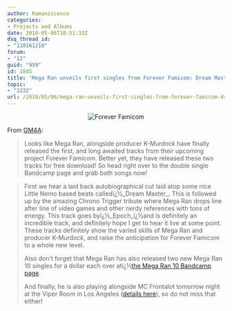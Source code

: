 ```yaml
---
author: Ramaniscence
categories:
- Projects and Albums
date: 2010-05-06T18:51:33Z
dsq_thread_id:
- "118161210"
forum:
- "12"
guid: "959"
id: 1845
title: 'Mega Ran unveils first singles from Forever Famicom: Dream Masterâ€‹/â€‹'
topic:
- "2232"
url: /2010/05/06/mega-ran-unveils-first-singles-from-forever-famicom-dream-master/
---
```


<div align="center">
  <img src="images/newsMisc/randomTrigger.jpg" alt="Forever Famicom" border="0" />
</div>

From <a rel="nofollow" href="http://gamemusic4all.com/wordpress/2010/05/mega-ran-unveils-first-singles-from-forever-famicom/" target="_blank">GM4A</a>:

> Looks like Mega Ran, alongside producer K-Murdock have finally released the first, and long awaited tracks from their upcoming project Forever Famicom. Better yet, they have released these two tracks for free download! So head right over to the double single Bandcamp page and grab both songs now!

> First we hear a laid back autobiographical cut laid atop some nice Little Nemo based beats calledï¿½_Dream Master_. This is followed up by the amazing Chrono Trigger tribute where Mega Ran drops line after line of video games and other nerdy references with tons of energy. This track goes byï¿½_Epoch_ï¿½and is definitely an incredible track, and definitely hope I get to hear it live at some point. These tracks definitely show the varied skills of Mega Ran and producer K-Murdock, and raise the anticipation for Forever Famicom to a whole new level.
> 
> Also don&rsquo;t forget that Mega Ran has also released two new Mega Ran 10 singles for a dollar each over atï¿½[the Mega Ran 10 Bandcamp page](http://random.bandcamp.com/).
> 
> And finally, he is also playing alongside MC Frontalot tomorrow night at the Viper Room in Los Angeles (<a rel="nofollow" href="http://gamemusic4all.com/wordpress/2010/04/mega-ran-and-mc-frontalot-in-hollywood-may-5th/">details here</a>), so do not miss that either!